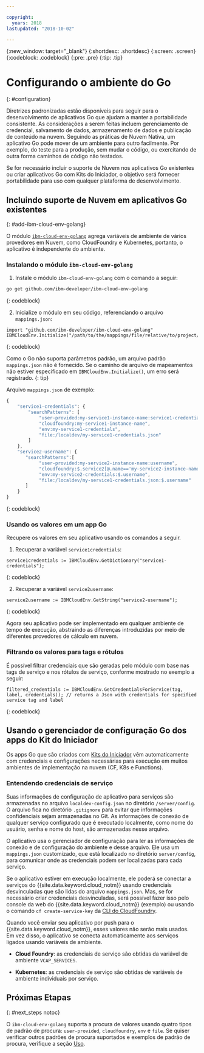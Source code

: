 ```yaml
---

copyright:
  years: 2018
lastupdated: "2018-10-02"

---
```


{:new_window: target="_blank"}
{:shortdesc: .shortdesc}
{:screen: .screen}
{:codeblock: .codeblock}
{:pre: .pre}
{:tip: .tip}

# Configurando o ambiente do Go
{: #configuration}

Diretrizes padronizadas estão disponíveis para seguir para o desenvolvimento de aplicativos Go que ajudam a manter a portabilidade consistente. As considerações a serem feitas incluem gerenciamento de credencial, salvamento de dados, armazenamento de dados e publicação de conteúdo na nuvem. Seguindo as práticas de Nuvem Nativa, um aplicativo Go pode mover de um ambiente para outro facilmente. Por exemplo, do teste para a produção, sem mudar o código, ou exercitando de outra forma caminhos de código não testados.

Se for necessário incluir o suporte de Nuvem nos aplicativos Go existentes ou criar aplicativos Go com Kits do Iniciador, o objetivo será fornecer portabilidade para uso com qualquer plataforma de desenvolvimento.

## Incluindo suporte de Nuvem em aplicativos Go existentes
{: #add-ibm-cloud-env-golang}

O módulo [`ibm-cloud-env-golang`](https://github.com/ibm-developer/ibm-cloud-env-golang) agrega variáveis de ambiente de vários provedores em Nuvem, como CloudFoundry e Kubernetes, portanto, o aplicativo é independente do ambiente.

### Instalando o módulo `ibm-cloud-env-golang`
1. Instale o módulo `ibm-cloud-env-golang` com o comando a seguir:
  ```bash
  go get github.com/ibm-developer/ibm-cloud-env-golang
  ```
  {: codeblock}

2. Inicialize o módulo em seu código, referenciando o arquivo `mappings.json`:
  ```golang
  import "github.com/ibm-developer/ibm-cloud-env-golang"
  IBMCloudEnv.Initialize("/path/to/the/mappings/file/relative/to/project/root")
  ```
  {: codeblock}

  Como o Go não suporta parâmetros padrão, um arquivo padrão `mappings.json` não é fornecido. Se o caminho de arquivo de mapeamentos não estiver especificado em `IBMCloudEnv.Initialize()`, um erro será registrado.
  {: tip}

  Arquivo `mappings.json` de exemplo:
  ```javascript
  {
      "service1-credentials": {
          "searchPatterns": [
              "user-provided:my-service1-instance-name:service1-credentials",
              "cloudfoundry:my-service1-instance-name",
              "env:my-service1-credentials",
              "file:/localdev/my-service1-credentials.json"
          ]
      },
      "service2-username": {
         "searchPatterns":[
              "user-provided:my-service2-instance-name:username",
              "cloudfoundry:$.service2[@.name=='my-service2-instance-name'].credentials.username",
              "env:my-service2-credentials:$.username",
              "file:/localdev/my-service1-credentials.json:$.username"
         ]
      }
  }
  ```
  {: codeblock}

### Usando os valores em um app Go
Recupere os valores em seu aplicativo usando os comandos a seguir.

1. Recuperar a variável `service1credentials`:
  ```golang
  service1credentials := IBMCloudEnv.GetDictionary("service1-credentials");
  ```
  {: codeblock}

2. Recuperar a variável `service2username`:
  ```golang
  service2username := IBMCloudEnv.GetString("service2-username");
  ```
  {: codeblock}

Agora seu aplicativo pode ser implementado em qualquer ambiente de tempo de execução, abstraindo as diferenças introduzidas por meio de diferentes provedores de cálculo em nuvem.

### Filtrando os valores para tags e rótulos
É possível filtrar credenciais que são geradas pelo módulo com base nas tags de serviço e nos rótulos de serviço, conforme mostrado no exemplo a seguir:
```golang
filtered_credentials := IBMCloudEnv.GetCredentialsForService(tag, label, credentials)); // returns a Json with credentials for specified service tag and label
```
{: codeblock}

## Usando o gerenciador de configuração Go dos apps do Kit do Iniciador
Os apps Go que são criados com [Kits do Iniciador](https://console.bluemix.net/developer/appservice/starter-kits/) vêm automaticamente com credenciais e configurações necessárias para execução em muitos ambientes de implementação na nuvem (CF, K8s e Functions).

### Entendendo credenciais de serviço

Suas informações de configuração de aplicativo para serviços são armazenadas no arquivo `localdev-config.json` no diretório `/server/config`. O arquivo fica no diretório `.gitignore` para evitar que informações confidenciais sejam armazenadas no Git. As informações de conexão de qualquer serviço configurado que é executado localmente, como nome do usuário, senha e nome do host, são armazenadas nesse arquivo.

O aplicativo usa o gerenciador de configuração para ler as informações de conexão e de configuração do ambiente e desse arquivo. Ele usa um `mappings.json` customizado, que está localizado no diretório `server/config`, para comunicar onde as credenciais podem ser localizadas para cada serviço.

Se o aplicativo estiver em execução localmente, ele poderá se conectar a serviços do {{site.data.keyword.cloud_notm}} usando credenciais desvinculadas que são lidas do arquivo `mappings.json`. Mas, se for necessário criar credenciais desvinculadas, será possível fazer isso pelo console da web do {{site.data.keyword.cloud_notm}} (exemplo) ou usando o comando `cf create-service-key` da [CLI do CloudFoundry](https://docs.cloudfoundry.org/cf-cli/).

Quando você enviar seu aplicativo por push para o {{site.data.keyword.cloud_notm}}, esses valores não serão mais usados. Em vez disso, o aplicativo se conecta automaticamente aos serviços ligados usando variáveis de ambiente. 

* **Cloud Foundry**: as credenciais de serviço são obtidas da variável de ambiente `VCAP_SERVICES`.

* **Kubernetes**: as credenciais de serviço são obtidas de variáveis de ambiente individuais por serviço.


## Próximas Etapas
{: #next_steps notoc}

O `ibm-cloud-env-golang` suporta a procura de valores usando quatro tipos de padrão de procura: `user-provided`, `cloudfoundry`, `env` e `file`. Se quiser verificar outros padrões de procura suportados e exemplos de padrão de procura, verifique a seção [Uso](https://github.com/ibm-developer/ibm-cloud-env-golang#usage).
